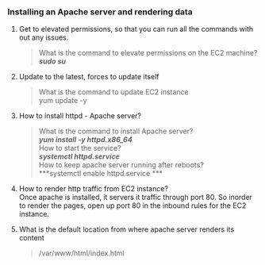 ### Installing an Apache server and rendering data

1. Get to elevated permissions, so that you can run all the commands with out any issues.   

    > What is the command to elevate permissions on the EC2 machine?  
    ***sudo su***

2. Update to the latest, forces to update itself  

    > What is the command to update EC2 instance  
    yum update -y

3. How to install httpd - Apache server?  

    > What is the command to install Apache server?  
    ***yum install -y httpd.x86_64***  
    How to start the service?  
    ***systemctl httpd.service***  
    How to keep apache server running after reboots?  
    ***systemctl enable httpd.service ***

4. How to render http traffic from EC2 instance?  
Once apache is installed, it servers it traffic through port 80. So inorder to render the pages, open up port 80 in the inbound rules for the EC2 instance.  

5. What is the default location from where apache server renders its content  
    > /var/www/html/index.html
